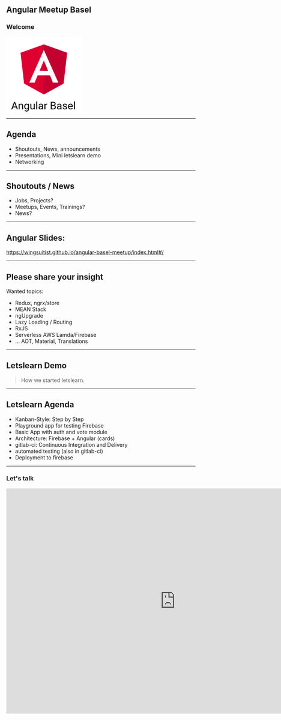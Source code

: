 ## Angular Meetup Basel

### Welcome

<img src="theme/assets/angular2-basel.png" style="height:200px">


----

## Agenda

* Shoutouts, News, announcements
* Presentations, Mini letslearn demo
* Networking


----

## Shoutouts / News

* Jobs, Projects?
* Meetups, Events, Trainings?
* News?

----

## Angular Slides: 

https://wingsuitist.github.io/angular-basel-meetup/index.html#/

----

## Please share your insight

Wanted topics:

* Redux, ngrx/store
* MEAN Stack
* ngUpgrade
* Lazy Loading / Routing
* RxJS
* Serverless AWS Lamda/Firebase
* ... AOT, Material, Translations

---

## Letslearn Demo

> How we started letslearn.

----

## Letslearn Agenda

* Kanban-Style: Step by Step
* Playground app for testing Firebase
* Basic App with auth and vote module
* Architecture: Firebase + Angular (cards)
* gitlab-ci: Continuous Integration and Delivery
* automated testing (also in gitlab-ci)
* Deployment to firebase

---

### Let's talk

<iframe src="https://giphy.com/embed/26ufbjVtvdCaikoP6" width="900" height="600" frameBorder="0" class="giphy-embed" allowFullScreen></iframe>